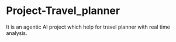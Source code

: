 # Project-Travel_planner
It is an agentic AI project which help for travel planner with real time analysis.

